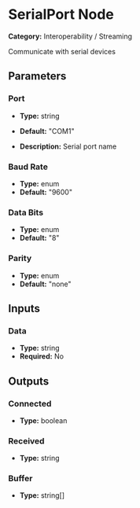 
# SerialPort Node

**Category:** Interoperability / Streaming

Communicate with serial devices

## Parameters


### Port
- **Type:** string
- **Default:** "COM1"


- **Description:** Serial port name


### Baud Rate
- **Type:** enum
- **Default:** "9600"





### Data Bits
- **Type:** enum
- **Default:** "8"





### Parity
- **Type:** enum
- **Default:** "none"





## Inputs


### Data
- **Type:** string
- **Required:** No



## Outputs


### Connected
- **Type:** boolean



### Received
- **Type:** string



### Buffer
- **Type:** string[]




